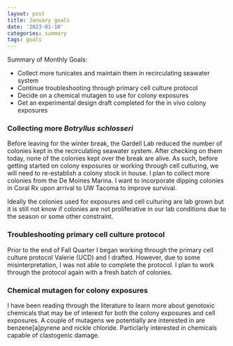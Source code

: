 ```yaml
---
layout: post
title: January goals
date: '2023-01-10'
categories: summary
tags: goals
---
```

Summary of Monthly Goals:
- Collect more tunicates and maintain them in recirculating seawater system
- Continue troubleshooting through primary cell culture protocol
- Decide on a chemical mutagen to use for colony exposures
- Get an experimental design draft completed for the in vivo colony exposures

### Collecting more _Botryllus schlosseri_
Before leaving for the winter break, the Gardell Lab reduced the number of colonies kept in the recirculating seawater system. After checking on them today, none of the colonies kept over the break are alive. As such, before getting started on colony exposures or working through cell culturing, we will need to re-establish a colony stock in house. I plan to collect more colonies from the De Moines Marina. I want to incorporate dipping colonies in Coral Rx upon arrival to UW Tacoma to improve survival.

Ideally the colonies used for exposures and cell culturing are lab grown but it is still not know if colonies are not proliferative in our lab conditions due to the season or some other constraint.

### Troubleshooting primary cell culture protocol
Prior to the end of Fall Quarter I began working through the primary cell culture protocol Valerie (UCD) and I drafted. However, due to some misinterpretation, I was not able to complete the protocol. I plan to work through the protocol again with a fresh batch of colonies.

### Chemical mutagen for colony exposures
I have been reading through the literature to learn more about genotoxic chemicals that may be of interest for both the colony exposures and cell exposures. A couple of mutagens we potentially are interested in are benzene[a]pyrene and nickle chloride. Particlarly interested in chemicals capable of clastogenic damage.